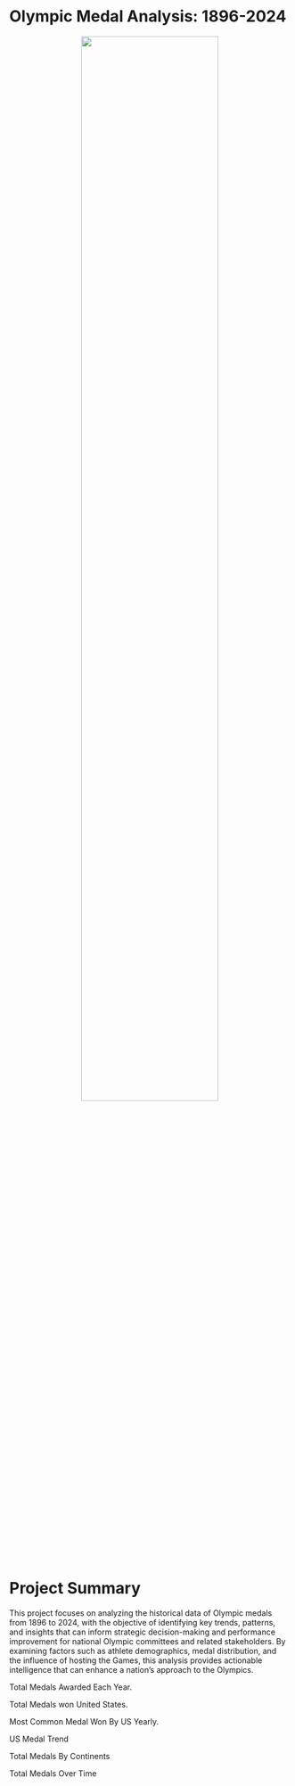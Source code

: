 # **Olympic Medal Analysis: 1896-2024**

<p align="center">
	<img width = "70%" src="https://github.com/user-attachments/assets/727a543f-0409-4690-86ae-db2b6897c1be">
</p>



# **Project Summary**

This project focuses on analyzing the historical data of Olympic medals from 1896 to 2024, with the objective of identifying key trends, patterns, and insights that can inform strategic decision-making and performance improvement for national Olympic committees and related stakeholders. By examining factors such as athlete demographics, medal distribution, and the influence of hosting the Games, this analysis provides actionable intelligence that can enhance a nation’s approach to the Olympics.

































 Total Medals Awarded Each Year.
 
Total Medals won United States.

Most Common Medal Won By US Yearly.

US Medal Trend

Total Medals By Continents

Total Medals Over Time


